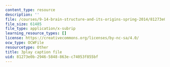 ```yaml
---
content_type: resource
description: ''
file: /courses/9-14-brain-structure-and-its-origins-spring-2014/81273e0b29465848863ec74053f855bf_555131.vtt
file_size: 61485
file_type: application/x-subrip
learning_resource_types: []
license: https://creativecommons.org/licenses/by-nc-sa/4.0/
ocw_type: OCWFile
resourcetype: Other
title: 3play caption file
uid: 81273e0b-2946-5848-863e-c74053f855bf
---
```

